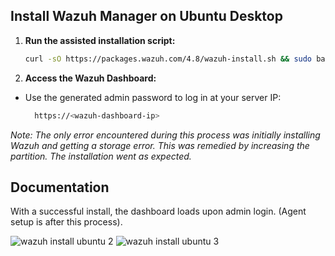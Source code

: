 ## Install Wazuh Manager on Ubuntu Desktop
1. **Run the assisted installation script:**
    ```sh
    curl -sO https://packages.wazuh.com/4.8/wazuh-install.sh && sudo bash ./wazuh-install.sh -a
2. **Access the Wazuh Dashboard:**

- Use the generated admin password to log in at your server IP:
    
  ```sh
    https://<wazuh-dashboard-ip>

*Note: The only error encountered during this process was initially installing Wazuh and getting a storage error. This was remedied by increasing the partition. The installation went as expected.*
## Documentation
With a successful install, the dashboard loads upon admin login. (Agent setup is after this process).

![wazuh install ubuntu 2](https://github.com/dnalegri/Cybersecurity-Projects/assets/164395911/92483b7c-a7a7-4875-9d3a-be0031ded23c)
![wazuh install ubuntu 3](https://github.com/dnalegri/Cybersecurity-Projects/assets/164395911/b3da4ac4-a22a-4d9c-b18a-c7dcbf177954)
